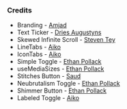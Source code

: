 ### Credits

- Branding - [Amjad](https://twitter.com/Amjaddsn)
- Text Ticker - [Dries Augustyns](https://counter.driaug.com/)
- Skewed Infinite Scroll - [Steven Tey](https://twitter.com/steventey/status/1740445963163255293)
- LineTabs - [Aiko](https://twitter.com/username_aiko)
- IconTabs - [Aiko](https://twitter.com/username_aiko)
- Simple Toggle - [Ethan Pollack](https://epoll31.github.io)
- useMediaSizes - [Ethan Pollack](https://epoll31.github.io)
- Stitches Button - [Saud](https://twitter.com/via_saud)
- Neubrutalism Toggle - [Ethan Pollack](https://epoll31.github.io)
- Shimmer Button - [Ethan Pollack](https://epoll31.github.io)
- Labeled Toggle - [Aiko](https://twitter.com/username_aiko)
